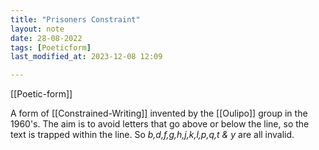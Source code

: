 ```yaml
---
title: "Prisoners Constraint"
layout: note
date: 28-08-2022
tags: [Poeticform]
last_modified_at: 2023-12-08 12:09

---
```


[[Poetic-form]]

A form of [[Constrained-Writing]] invented by the [[Oulipo]] group in the 1960's. The aim is to avoid letters that go above or below the line, so the text is trapped within the line. So *b,d,f,g,h,j,k,l,p,q,t & y* are all invalid.
